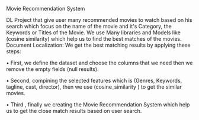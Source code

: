 Movie Recommendation System 

DL Project that give user many recommended movies to watch based on his search which focus on the name of the movie and it's Category, the Keywords or Titles of the Movie.
We use Many libraries and Models like (cosine similarity) which help us to find the best matches of the movies.
Document Localization:
We get the best matching results by applying these steps:

•	First, we define the dataset and choose the columns that we need then we remove the empty fields (null results).

•	Second, compining the selected features which is (Genres, Keywords, tagline, cast, director), then we use (cosine_similarity ) to get the similar movies.

•	Third , finally we creating the Movie Recommendation System which help us to get the close match results based on user search.
